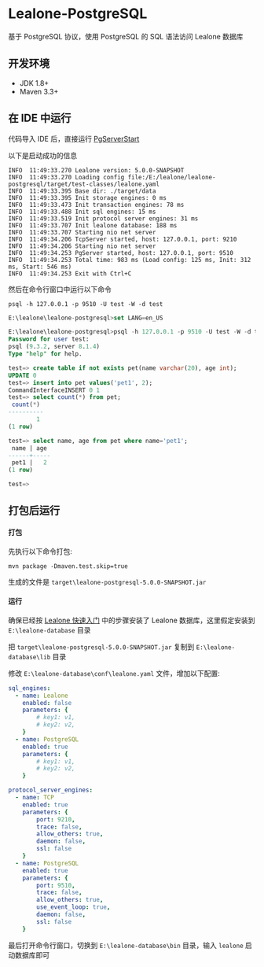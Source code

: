 # Lealone-PostgreSQL

基于 PostgreSQL 协议，使用 PostgreSQL 的 SQL 语法访问 Lealone 数据库


## 开发环境

* JDK 1.8+
* Maven 3.3+
 

## 在 IDE 中运行

代码导入 IDE 后，直接运行 [PgServerStart](https://github.com/lealone/Lealone-xSQL/blob/main/lealone-postgresql/src/test/java/org/lealone/xsql/postgresql/test/PgServerStart.java) 

以下是启动成功的信息
```
INFO  11:49:33.270 Lealone version: 5.0.0-SNAPSHOT
INFO  11:49:33.270 Loading config file:/E:/lealone/lealone-postgresql/target/test-classes/lealone.yaml
INFO  11:49:33.395 Base dir: ./target/data
INFO  11:49:33.395 Init storage engines: 0 ms
INFO  11:49:33.473 Init transaction engines: 78 ms
INFO  11:49:33.488 Init sql engines: 15 ms
INFO  11:49:33.519 Init protocol server engines: 31 ms
INFO  11:49:33.707 Init lealone database: 188 ms
INFO  11:49:33.707 Starting nio net server
INFO  11:49:34.206 TcpServer started, host: 127.0.0.1, port: 9210
INFO  11:49:34.206 Starting nio net server
INFO  11:49:34.253 PgServer started, host: 127.0.0.1, port: 9510
INFO  11:49:34.253 Total time: 983 ms (Load config: 125 ms, Init: 312 ms, Start: 546 ms)
INFO  11:49:34.253 Exit with Ctrl+C
```

然后在命令行窗口中运行以下命令

`psql -h 127.0.0.1 -p 9510 -U test -W -d test`


```sql
E:\lealone\lealone-postgresql>set LANG=en_US

E:\lealone\lealone-postgresql>psql -h 127.0.0.1 -p 9510 -U test -W -d test
Password for user test:
psql (9.3.2, server 8.1.4)
Type "help" for help.

test=> create table if not exists pet(name varchar(20), age int);
UPDATE 0
test=> insert into pet values('pet1', 2);
CommandInterfaceINSERT 0 1
test=> select count(*) from pet;
 count(*)
----------
        1
(1 row)

test=> select name, age from pet where name='pet1';
 name | age
------+-----
 pet1 |   2
(1 row)

test=>
```


## 打包后运行

#### 打包

先执行以下命令打包:

`mvn package -Dmaven.test.skip=true`

生成的文件是 `target\lealone-postgresql-5.0.0-SNAPSHOT.jar`


#### 运行

确保已经按 [Lealone 快速入门](https://github.com/lealone/Lealone-Docs/blob/master/%E5%BA%94%E7%94%A8%E6%96%87%E6%A1%A3/%E7%94%A8%E6%88%B7%E6%96%87%E6%A1%A3.md) 中的步骤安装了 Lealone 数据库，这里假定安装到 `E:\lealone-database` 目录

把 `target\lealone-postgresql-5.0.0-SNAPSHOT.jar` 复制到 `E:\lealone-database\lib` 目录

修改 `E:\lealone-database\conf\lealone.yaml` 文件，增加以下配置:

```yaml
sql_engines:
  - name: Lealone
    enabled: false
    parameters: {
        # key1: v1,
        # key2: v2,
    }
  - name: PostgreSQL
    enabled: true
    parameters: {
        # key1: v1,
        # key2: v2,
    }

protocol_server_engines:
  - name: TCP
    enabled: true
    parameters: {
        port: 9210,
        trace: false,
        allow_others: true,
        daemon: false,
        ssl: false
    }
  - name: PostgreSQL
    enabled: true
    parameters: {
        port: 9510,
        trace: false,
        allow_others: true,
        use_event_loop: true,
        daemon: false,
        ssl: false
    }
```
 

最后打开命令行窗口，切换到 `E:\lealone-database\bin` 目录，输入 `lealone` 启动数据库即可
